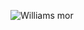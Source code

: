 ![Williams mor](https://vignette.wikia.nocookie.net/isle/images/7/73/Plateosaurus_The_Isle.png/revision/latest?cb=20161222232537)
